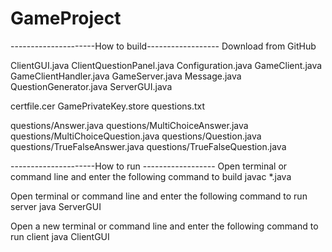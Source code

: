 # GameProject
---------------------How to build------------------
Download from GitHub

ClientGUI.java
ClientQuestionPanel.java
Configuration.java
GameClient.java
GameClientHandler.java
GameServer.java
Message.java
QuestionGenerator.java
ServerGUI.java

certfile.cer
GamePrivateKey.store
questions.txt

questions/Answer.java
questions/MultiChoiceAnswer.java
questions/MultiChoiceQuestion.java
questions/Question.java
questions/TrueFalseAnswer.java
questions/TrueFalseQuestion.java


---------------------How to run ------------------
Open terminal or command line and enter the following command to build
javac *.java

Open terminal or command line and enter the following command to run server
java ServerGUI

Open a new terminal or command line and enter the following command to run client
java ClientGUI


